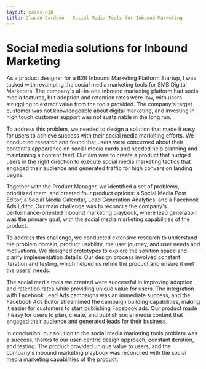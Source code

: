 ```yaml
---
layout: cases.njk
title: Glauco Cardoso - Social Media Tools for Inbound Marketing
---
```


# Social media solutions for Inbound Marketing
As a product designer for a B2B Inbound Marketing Platform Startup, I was tasked with revamping the social media marketing tools for SMB Digital Marketers. The company's all-in-one inbound marketing platform had social media features, but adoption and retention rates were low, with users struggling to extract value from the tools provided. The company's target customer was not knowledgeable about digital marketing, and investing in high touch customer support was not sustainable in the long run.

To address this problem, we needed to design a solution that made it easy for users to achieve success with their social media marketing efforts. We conducted research and found that users were concerned about their content's appearance on social media cards and needed help planning and maintaining a content feed. Our aim was to create a product that nudged users in the right direction to execute social media marketing tactics that engaged their audience and generated traffic for high conversion landing pages.

Together with the Product Manager, we identified a set of problems, prioritized them, and created four product options: a Social Media Post Editor, a Social Media Calendar, Lead Generation Analytics, and a Facebook Ads Editor. Our main challenge was to reconcile the company's performance-oriented inbound marketing playbook, where lead generation was the primary goal, with the social media marketing capabilities of the product.

To address this challenge, we conducted extensive research to understand the problem domain, product usability, the user journey, and user needs and motivations. We designed prototypes to explore the solution space and clarify implementation details. Our design process involved constant iteration and testing, which helped us refine the product and ensure it met the users' needs.

The social media tools we created were successful in improving adoption and retention rates while providing unique value for users. The integration with Facebook Lead Ads campaigns was an immediate success, and the Facebook Ads Editor streamlined the campaign building capabilities, making it easier for customers to start publishing Facebook ads. Our product made it easy for users to plan, create, and publish social media content that engaged their audience and generated leads for their business.

In conclusion, our solution to the social media marketing tools problem was a success, thanks to our user-centric design approach, constant iteration, and testing. The product provided unique value to users, and the company's inbound marketing playbook was reconciled with the social media marketing capabilities of the product.
